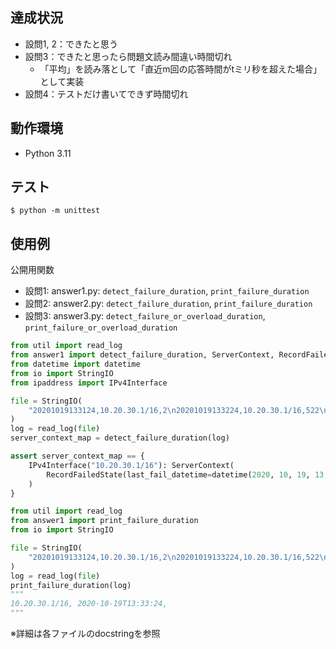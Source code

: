 ## 達成状況

- 設問1, 2：できたと思う
- 設問3：できたと思ったら問題文読み間違い時間切れ
  - 「平均」を読み落として「直近m回の応答時間がtミリ秒を超えた場合」として実装
- 設問4：テストだけ書いてできず時間切れ

## 動作環境

- Python 3.11


## テスト

```console
$ python -m unittest
```

## 使用例

公開用関数

- 設問1: answer1.py: `detect_failure_duration`, `print_failure_duration`
- 設問2: answer2.py: `detect_failure_duration`, `print_failure_duration`
- 設問3: answer3.py: `detect_failure_or_overload_duration`, `print_failure_or_overload_duration`

```python
from util import read_log
from answer1 import detect_failure_duration, ServerContext, RecordFailedState
from datetime import datetime
from io import StringIO
from ipaddress import IPv4Interface

file = StringIO(
    "20201019133124,10.20.30.1/16,2\n20201019133224,10.20.30.1/16,522\n20201019133324,10.20.30.1/16,-"
)
log = read_log(file)
server_context_map = detect_failure_duration(log)

assert server_context_map == {
    IPv4Interface("10.20.30.1/16"): ServerContext(
        RecordFailedState(last_fail_datetime=datetime(2020, 10, 19, 13, 33, 24))
    )
}
```

```python
from util import read_log
from answer1 import print_failure_duration
from io import StringIO

file = StringIO(
    "20201019133124,10.20.30.1/16,2\n20201019133224,10.20.30.1/16,522\n20201019133324,10.20.30.1/16,-"
)
log = read_log(file)
print_failure_duration(log)
"""
10.20.30.1/16, 2020-10-19T13:33:24,
"""
```

※詳細は各ファイルのdocstringを参照
